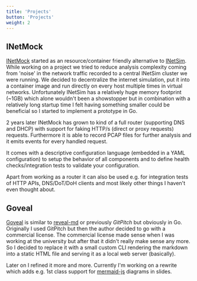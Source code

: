 ```yaml
---
title: 'Projects'
button: 'Projects'
weight: 2
---
```


## INetMock

[INetMock](https://gitlab.com/inetmock/inetmock) started as an resource/container friendly alternative to [INetSim](https://www.inetsim.org/).
While working on a project we tried to reduce analysis complexity coming from 'noise' in the network traffic recorded to a central INetSim cluster we were running.
We decided to decentralize the internet simulation, put it into a container image and run directly on every host multiple times in virtual networks.
Unfortunately INetSim has a relatively huge memory footprint (~1GB) which alone wouldn't been a showstopper but in combination with a relatively long startup time I felt having something smaller could be beneficial so I started to implement a prototype in Go.

2 years later INetMock has grown to kind of a full router (supporting DNS and DHCP) with support for faking HTTP/s (direct or proxy requests) requests.
Furthermore it is able to record PCAP files for further analysis and it emits events for every handled request.

It comes with a descriptive configuration language (embedded in a YAML configuration) to setup the behavior of all components and to define health checks/integration tests to validate your configuration.

Apart from working as a router it can also be used e.g. for integration tests of HTTP APIs, DNS/DoT/DoH clients and most likely other things I haven't even thought about.

## Goveal

[Goveal](https://github.com/baez90/goveal) is similar to [reveal-md](https://github.com/webpro/reveal-md) or previously _GitPitch_ but obviously in Go.
Originally I used GitPitch but then the author decided to go with a commercial license.
The commercial license made sense when I was working at the university but after that it didn't really make sense any more.
So I decided to replace it with a small custom CLI rendering the markdown into a static HTML file and serving it as a local web server (basically).

Later on I refined it more and more.
Currently I'm working on a rewrite which adds e.g. 1st class support for [mermaid-js](https://mermaid-js.github.io) diagrams in slides.